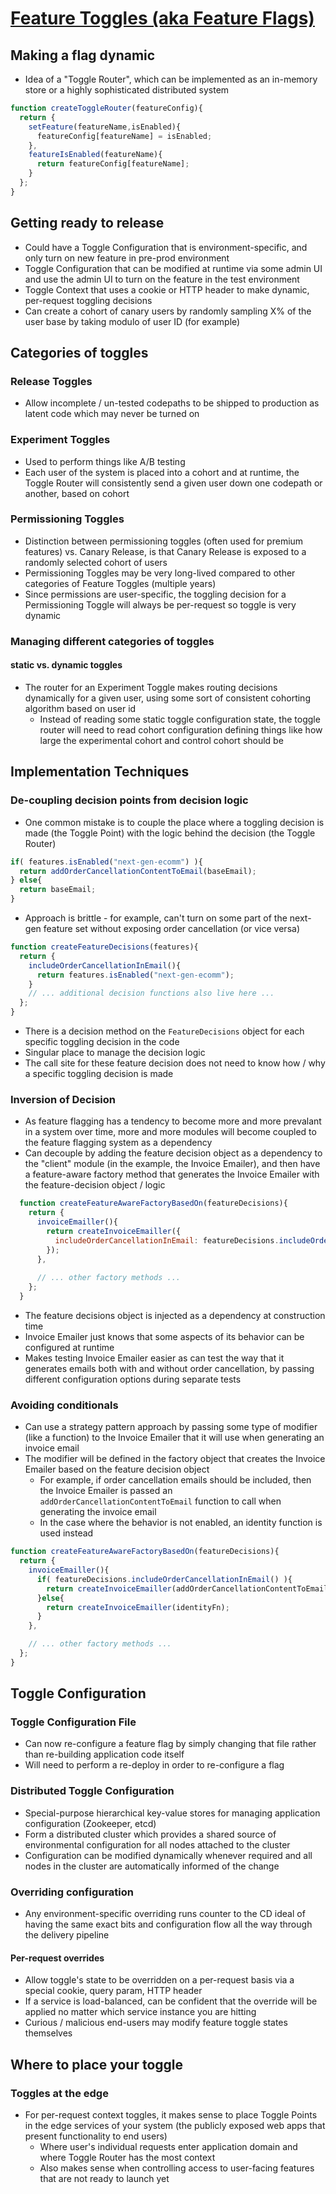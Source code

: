 # [Feature Toggles (aka Feature Flags)](https://martinfowler.com/articles/feature-toggles.html)

## Making a flag dynamic

* Idea of a "Toggle Router", which can be implemented as an in-memory store or a highly sophisticated distributed system

```javascript
function createToggleRouter(featureConfig){
  return {
    setFeature(featureName,isEnabled){
      featureConfig[featureName] = isEnabled;
    },
    featureIsEnabled(featureName){
      return featureConfig[featureName];
    }
  };
}
```

## Getting ready to release

* Could have a Toggle Configuration that is environment-specific, and only turn on new feature in pre-prod environment
* Toggle Configuration that can be modified at runtime via some admin UI and use the admin UI to turn on the feature in the test environment
* Toggle Context that uses a cookie or HTTP header to make dynamic, per-request toggling decisions
* Can create a cohort of canary users by randomly sampling X% of the user base by taking modulo of user ID (for example)

## Categories of toggles

### Release Toggles

* Allow incomplete / un-tested codepaths to be shipped to production as latent code which may never be turned on

### Experiment Toggles

* Used to perform things like A/B testing
* Each user of the system is placed into a cohort and at runtime, the Toggle Router will consistently send a given user down one codepath or another, based on cohort

### Permissioning Toggles

* Distinction between permissioning toggles (often used for premium features) vs. Canary Release, is that Canary Release is exposed to a randomly selected cohort of users
* Permissioning Toggles may be very long-lived compared to other categories of Feature Toggles (multiple years)
* Since permissions are user-specific, the toggling decision for a Permissioning Toggle will always be per-request so toggle is very dynamic

### Managing different categories of toggles

#### static vs. dynamic toggles

* The router for an Experiment Toggle makes routing decisions dynamically for a given user, using some sort of consistent cohorting algorithm based on user id
  * Instead of reading some static toggle configuration state, the toggle router will need to read cohort configuration defining things like how large the experimental cohort and control cohort should be

## Implementation Techniques

### De-coupling decision points from decision logic

* One common mistake is to couple the place where a toggling decision is made (the Toggle Point) with the logic behind the decision (the Toggle Router)

```javascript
if( features.isEnabled("next-gen-ecomm") ){ 
  return addOrderCancellationContentToEmail(baseEmail);
} else{
  return baseEmail;
}
```

* Approach is brittle - for example, can't turn on some part of the next-gen feature set without exposing order cancellation (or vice versa)

```javascript
function createFeatureDecisions(features){
  return {
    includeOrderCancellationInEmail(){
      return features.isEnabled("next-gen-ecomm");
    }
    // ... additional decision functions also live here ...
  };
}
```

* There is a decision method on the `FeatureDecisions` object for each specific toggling decision in the code
* Singular place to manage the decision logic
* The call site for these feature decision does not need to know how / why a specific toggling decision is made

### Inversion of Decision

* As feature flagging has a tendency to become more and more prevalant in a system over time, more and more modules will become coupled to the feature flagging system as a dependency
* Can decouple by adding the feature decision object as a dependency to the "client" module (in the example, the Invoice Emailer), and then have a feature-aware factory method that generates the Invoice Emailer with the feature-decision object / logic

```javascript
  function createFeatureAwareFactoryBasedOn(featureDecisions){
    return {
      invoiceEmailler(){
        return createInvoiceEmailler({
          includeOrderCancellationInEmail: featureDecisions.includeOrderCancellationInEmail()
        });
      },
  
      // ... other factory methods ...
    };
  }
```

* The feature decisions object is injected as a dependency at construction time
* Invoice Emailer just knows that some aspects of its behavior can be configured at runtime
* Makes testing Invoice Emailer easier as can test the way that it generates emails both with and without order cancellation, by passing different configuration options during separate tests

### Avoiding conditionals

* Can use a strategy pattern approach by passing some type of modifier (like a function) to the Invoice Emailer that it will use when generating an invoice email
* The modifier will be defined in the factory object that creates the Invoice Emailer based on the feature decision object
  * For example, if order cancellation emails should be included, then the Invoice Emailer is passed an `addOrderCancellationContentToEmail` function to call when generating the invoice email
  * In the case where the behavior is not enabled, an identity function is used instead

```javascript
function createFeatureAwareFactoryBasedOn(featureDecisions){
  return {
    invoiceEmailler(){
      if( featureDecisions.includeOrderCancellationInEmail() ){
        return createInvoiceEmailler(addOrderCancellationContentToEmail);
      }else{
        return createInvoiceEmailler(identityFn);
      }
    },

    // ... other factory methods ...
  };
}
```

## Toggle Configuration

### Toggle Configuration File

* Can now re-configure a feature flag by simply changing that file rather than re-building application code itself
* Will need to perform a re-deploy in order to re-configure a flag

### Distributed Toggle Configuration

* Special-purpose hierarchical key-value stores for managing application configuration (Zookeeper, etcd)
* Form a distributed cluster which provides a shared source of environmental configuration for all nodes attached to the cluster
* Configuration can be modified dynamically whenever required and all nodes in the cluster are automatically informed of the change

### Overriding configuration

* Any environment-specific overriding runs counter to the CD ideal of having the same exact bits and configuration flow all the way through the delivery pipeline

#### Per-request overrides

* Allow toggle's state to be overridden on a per-request basis via a special cookie, query param, HTTP header
* If a service is load-balanced, can be confident that the override will be applied no matter which service instance you are hitting
* Curious / malicious end-users may modify feature toggle states themselves

## Where to place your toggle

### Toggles at the edge

* For per-request context toggles, it makes sense to place Toggle Points in the edge services of your system (the publicly exposed web apps that present functionality to end users)
  * Where user's individual requests enter application domain and where Toggle Router has the most context
  * Also makes sense when controlling access to user-facing features that are not ready to launch yet

